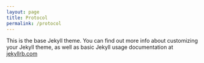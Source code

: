 ```yaml
---
layout: page
title: Protocol
permalink: /protocol
---
```


This is the base Jekyll theme. You can find out more info about customizing your Jekyll theme, as well as basic Jekyll usage documentation at [jekyllrb.com](https://jekyllrb.com/)

